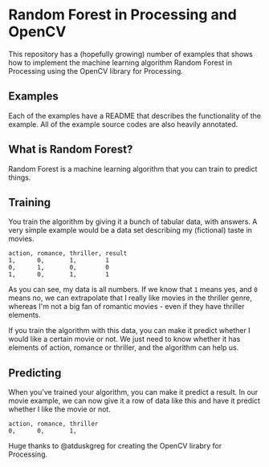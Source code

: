 Random Forest in Processing and OpenCV
======================================

This repository has a (hopefully growing) number of examples that shows how to implement the machine learning algorithm Random Forest in Processing using the OpenCV library for Processing.

Examples
--------

Each of the examples have a README that describes the functionality of the example. All of the example source codes are also heavily annotated.


What is Random Forest?
----------------------

Random Forest is a machine learning algorithm that you can train to predict things.


Training
--------

You train the algorithm by giving it a bunch of tabular data, with answers. A very simple example would be a data set describing my (fictional) taste in movies.

```csv
action, romance, thriller, result
1,      0,       1,        1 
0,      1,       0,        0
1,      0,       1,        1
```

As you can see, my data is all numbers. If we know that `1` means yes, and `0` means no, we can extrapolate that I really like movies in the thriller genre, whereas I'm not a big fan of romantic movies - even if they have thriller elements.

If you train the algorithm with this data, you can make it predict whether I would like a certain movie or not. We just need to know whether it has elements of action, romance or thriller, and the algorithm can help us.

Predicting
----------

When you've trained your algorithm, you can make it predict a result. In our movie example, we can now give it a row of data like this and have it predict whether I like the movie or not.

```csv
action, romance, thriller
0,      0,       1,       
```

Huge thanks to @atduskgreg for creating the OpenCV lirabry for Processing.

